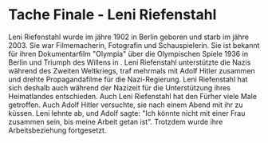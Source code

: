 # Tache Finale - Leni Riefenstahl

Leni Riefenstahl wurde im jähre 1902 in Berlin geboren und starb im jähre 2003. Sie war Filmemacherin, Fotografin und Schauspielerin. Sie ist bekannt für ihren Dokumentarfilm "Olympia" über die Olympischen Spiele 1936 in Berlin und Triumph des Willens in . Leni Riefenstahl unterstützte die Nazis während des Zweiten Weltkriegs, traf mehrmals mit Adolf Hitler zusammen und drehte Propagandafilme für die Nazi-Regierung. Leni Riefenstahl hat sich deshalb auch während der Nazizeit für die Unterstützung ihres Heimatlandes entschieden. Auch Leni Riefenstahl hat den Fürher viele Male getroffen. Auch Adolf Hitler versuchte, sie nach einem Abend mit ihr zu küssen. Leni lehnte ab, und Adolf sagte: "Ich könnte nicht mit einer Frau zusammen sein, bis meine Arbeit getan ist". Trotzdem wurde ihre Arbeitsbeziehung fortgesetzt.
<!--stackedit_data:
eyJoaXN0b3J5IjpbMTMyNjU1NTE4OF19
-->